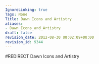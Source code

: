 ```yaml
---
IgnoreLinking: true
Tags: None
Title: Dawn Icons and Artistry
aliases:
- Dawn_Icons_and_Artistry
draft: false
revision_date: 2012-08-30 00:02:09+00:00
revision_id: 9344
---
```


#REDIRECT Dawn Icons and Artistry